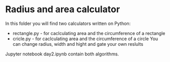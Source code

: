 # Radius and area calculator
In this folder you will find two calculators written on Python: 
- rectangle.py - for caclculating area and the circumference of a rectangle
- cricle.py - for caclculating area and the circumference of a circle
You can change radius, width and hight and gate your own reslults

Jupyter notebook day2.ipynb contain both algorithms.

